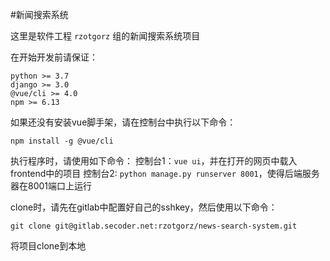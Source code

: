 #新闻搜索系统

这里是软件工程 `rzotgorz` 组的新闻搜索系统项目

在开始开发前请保证：
```
python >= 3.7
django >= 3.0
@vue/cli >= 4.0
npm >= 6.13
```

如果还没有安装vue脚手架，请在控制台中执行以下命令：
```
npm install -g @vue/cli
```

执行程序时，请使用如下命令：
控制台1：` vue ui `，并在打开的网页中载入frontend中的项目
控制台2: ` python manage.py runserver 8001 `，使得后端服务器在8001端口上运行

clone时，请先在gitlab中配置好自己的sshkey，然后使用以下命令：
```
git clone git@gitlab.secoder.net:rzotgorz/news-search-system.git
```
将项目clone到本地